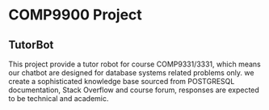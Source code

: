 **COMP9900 Project**
======
TutorBot
------
This project provide a tutor robot for course COMP9331/3331, which means our chatbot are designed for database systems related problems only. we create a sophisticated knowledge base sourced from POSTGRESQL documentation, Stack Overflow and course forum, responses are expected to be technical and academic. 
